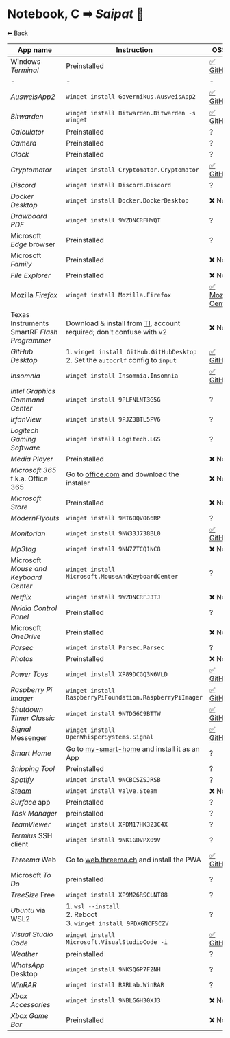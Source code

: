 # Notebook, C ➡ _Saipat_ 🦆

[⬅ Back](./README.md)

| App name | Instruction | OSS? |
| -------- | ----------- | ---- |
| Windows _Terminal_ | Preinstalled | [✅ GitHub](https://github.com/Microsoft/Terminal) |
| - | - | - |
| _AusweisApp2_ | `winget install Governikus.AusweisApp2` | [✅ GitHub](https://github.com/Governikus/AusweisApp2) |
| _Bitwarden_ | `winget install Bitwarden.Bitwarden -s winget` | [✅ GitHub](https://github.com/bitwarden/clients/tree/master/apps/desktop) |
| _Calculator_ | Preinstalled | ? |
| _Camera_ | Preinstalled | ? |
| _Clock_ | Preinstalled | ? |
| _Cryptomator_ | `winget install Cryptomator.Cryptomator` | [✅ GitHub](https://github.com/cryptomator/cryptomator) |
| _Discord_ | `winget install Discord.Discord` | ? |
| _Docker Desktop_ | `winget install Docker.DockerDesktop` | ❌ No |
| _Drawboard PDF_ | `winget install 9WZDNCRFHWQT` | ? |
| Microsoft _Edge_ browser | Preinstalled | ? |
| Microsoft _Family_ | Preinstalled | ❌ No |
| _File Explorer_ | Preinstalled | ❌ No |
| Mozilla _Firefox_ | `winget install Mozilla.Firefox` | [✅ Mozilla Central](https://hg.mozilla.org/mozilla-central/) |
| Texas Instruments SmartRF _Flash Programmer_ | Download & install from [TI](https://www.ti.com/tool/FLASH-PROGRAMMER#downloads), account required; don't confuse with v2 | ❌ No |
| _GitHub Desktop_ | 1. `winget install GitHub.GitHubDesktop`<br> 2. Set the `autocrlf` config to `input` | [✅ GitHub](https://github.com/desktop/desktop) |
| _Insomnia_ | `winget install Insomnia.Insomnia` | [✅ GitHub](https://github.com/Kong/insomnia) |
| _Intel Graphics Command Center_ | `winget install 9PLFNLNT3G5G` | ? |
| _IrfanView_ | `winget install 9PJZ3BTL5PV6` | ? |
| _Logitech Gaming Software_ | `winget install Logitech.LGS` | ? |
| _Media Player_ | Preinstalled | ❌ No |
| _Microsoft 365_ f.k.a. Office 365 | Go to [office.com](https://www.office.com) and download the instaler | ❌ No |
| _Microsoft Store_ | Preinstalled | ❌ No |
| _ModernFlyouts_ | `winget install 9MT60QV066RP` | ? |
| _Monitorian_ | `winget install 9NW33J738BL0` | [✅ GitHub](https://github.com/emoacht/Monitorian) |
| _Mp3tag_ | `winget install 9NN77TCQ1NC8` | ❌ No |
| Microsoft _Mouse and Keyboard Center_ | `winget install Microsoft.MouseAndKeyboardCenter` | ? |
| _Netflix_ | `winget install 9WZDNCRFJ3TJ` | ❌ No |
| _Nvidia Control Panel_ | Preinstalled | ? |
| Microsoft _OneDrive_ | Preinstalled | ❌ No |
| _Parsec_ | `winget install Parsec.Parsec` | ? |
| _Photos_ | Preinstalled | ❌ No |
| _Power Toys_ | `winget install XP89DCGQ3K6VLD` | [✅ GitHub](https://github.com/microsoft/PowerToys) |
| _Raspberry Pi Imager_ | `winget install RaspberryPiFoundation.RaspberryPiImager` | [✅ GitHub](https://github.com/raspberrypi/rpi-imager) |
| _Shutdown Timer Classic_ | `winget install 9NTDG6C9BTTW` | [✅ GitHub](https://github.com/lukaslangrock/ShutdownTimerClassic) |
| _Signal_ Messenger | `winget install OpenWhisperSystems.Signal` | [✅ GitHub](https://github.com/signalapp/Signal-Desktop) |
| _Smart Home_ | Go to [my-smart-home](http://my-smart-home:1880) and install it as an App | ? |
| _Snipping Tool_ | Preinstalled | ? |
| _Spotify_ | `winget install 9NCBCSZSJRSB` | ? |
| _Steam_ | `winget install Valve.Steam` | ❌ No |
| _Surface_ app | Preinstalled | ? |
| _Task Manager_ | preinstalled | ? |
| _TeamViewer_ | `winget install XPDM17HK323C4X` | ? |
| _Termius_ SSH client | `winget install 9NK1GDVPX09V` | ? |
| _Threema_ Web | Go to [web.threema.ch](https://web.threema.ch) and install the PWA | [✅ GitHub](https://github.com/threema-ch/threema-web/) |
| Microsoft _To Do_ | preinstalled | ? |
| _TreeSize_ Free | `winget install XP9M26RSCLNT88` | ? |
| _Ubuntu_ via WSL2 | 1. `wsl --install`<br> 2. Reboot<br> 3. `winget install 9PDXGNCFSCZV` | ? |
| _Visual Studio Code_ | `winget install Microsoft.VisualStudioCode -i` | [✅ GitHub](https://github.com/microsoft/vscode) |
| _Weather_ | preinstalled | ? |
| _WhatsApp_ Desktop | `winget install 9NKSQGP7F2NH` | ? |
| _WinRAR_ | `winget install RARLab.WinRAR` | ? |
| _Xbox Accessories_ | `winget install 9NBLGGH30XJ3` | ❌ No |
| _Xbox Game Bar_ | Preinstalled | ❌ No |
